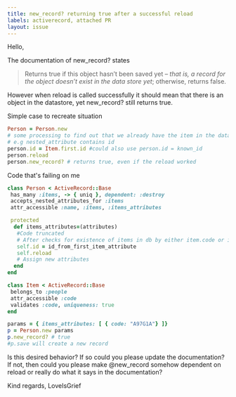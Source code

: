 ```yaml
---
title: new_record? returning true after a successful reload
labels: activerecord, attached PR
layout: issue
---
```


Hello,

The documentation of new_record? states

> Returns true if this object hasn’t been saved yet – _that is, a record for the object doesn’t exist in the data store yet_; otherwise, returns false.

However when reload is called successfully it should mean that there is an object in the datastore, yet new_record? still returns true.

Simple case to recreate situation

``` ruby
Person = Person.new
# some processing to find out that we already have the item in the datastore
# e.g nested_attribute contains id
person.id = Item.first.id #could also use person.id = known_id
person.reload
person.new_record? # returns true, even if the reload worked
```

Code that's failing on me

``` ruby
class Person < ActiveRecord::Base
 has_many :items, -> { uniq }, dependent: :destroy
 accepts_nested_attributes_for :items
 attr_accessible :name, :items, :items_attributes

 protected
  def items_attributes=(attributes)
   #Code truncated
   # After checks for existence of items in db by either item.code or item.id
   self.id = id_from_first_item_attribute
   self.reload
   # Assign new attributes
  end
end

class Item < ActiveRecord::Base
 belongs_to :people
 attr_accessible :code
 validates :code, uniqueness: true
end

params = { items_attributes: [ { code: "A97G1A"} ]}
p = Person.new params
p.new_record? # true
#p.save will create a new record
```

Is this desired behavior? If so could you please update the documentation? If not, then could you please make @new_record somehow dependent on reload or really do what it says in the documentation?

Kind regards,
LoveIsGrief

